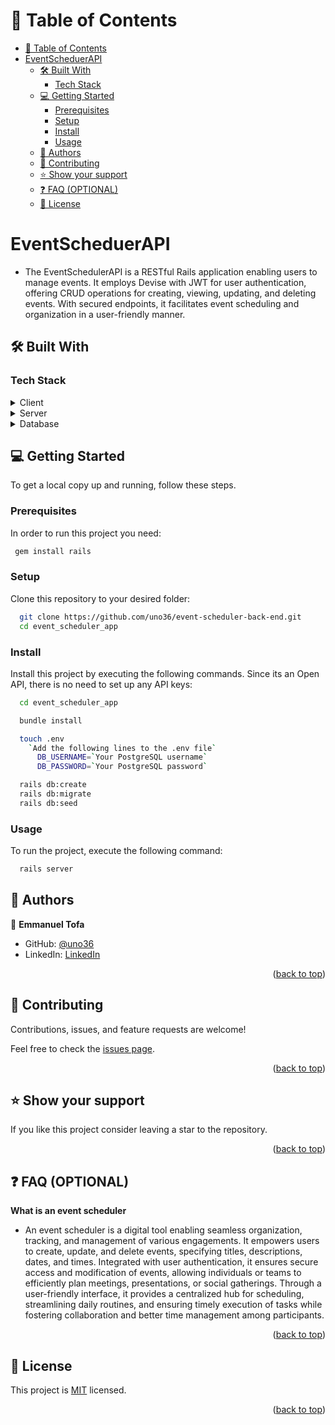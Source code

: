 # 📗 Table of Contents

- [📗 Table of Contents](#-table-of-contents)
- [EventScheduerAPI ](#eventscheduerapi-)
  - [🛠 Built With ](#-built-with-)
    - [Tech Stack ](#tech-stack-)
  - [💻 Getting Started ](#-getting-started-)
    - [Prerequisites](#prerequisites)
    - [Setup](#setup)
    - [Install](#install)
    - [Usage](#usage)
  - [👥 Authors ](#-authors-)
  - [🤝 Contributing ](#-contributing-)
  - [⭐️ Show your support ](#️-show-your-support-)
  - [❓ FAQ (OPTIONAL) ](#-faq-optional-)
  - [📝 License ](#-license-)

<!-- PROJECT DESCRIPTION -->

# EventScheduerAPI <a name="about-project"></a>

  - The EventSchedulerAPI is a RESTful Rails application enabling users to manage events. It employs Devise with JWT for user authentication, offering CRUD operations for creating, viewing, updating, and deleting events. With secured endpoints, it facilitates event scheduling and organization in a user-friendly manner.

## 🛠 Built With <a name="built-with"></a>

### Tech Stack <a name="tech-stack"></a>

<details>
  <summary>Client</summary>
  <ul>
    <li><a href="https://react.dev/">React</a></li>
  </ul>
</details>

<details>
  <summary>Server</summary>
  <ul>
    <li><a href="https://rubyonrails.org/">Ruby on Rails</a></li>
  </ul>
</details>

<details>
<summary>Database</summary>
  <ul>
    <li><a href="https://www.postgresql.org/">PostgreSQL</a></li>
  </ul>
</details>
<!-- GETTING STARTED -->

## 💻 Getting Started <a name="getting-started"></a>

To get a local copy up and running, follow these steps.

### Prerequisites

In order to run this project you need:

```sh
 gem install rails
```

### Setup

Clone this repository to your desired folder:

```sh  
  git clone https://github.com/uno36/event-scheduler-back-end.git
  cd event_scheduler_app  
```

### Install

Install this project by executing the following commands. Since its an Open API, there is no need to set up any API keys:

```sh
  cd event_scheduler_app

  bundle install

  touch .env
    `Add the following lines to the .env file`
      DB_USERNAME=`Your PostgreSQL username`
      DB_PASSWORD=`Your PostgreSQL password`

  rails db:create
  rails db:migrate
  rails db:seed
```

### Usage

To run the project, execute the following command:

```sh
  rails server
```

<!-- AUTHORS -->

## 👥 Authors <a name="authors"></a>

👤 **Emmanuel Tofa**

- GitHub: [@uno36](https://github.com/uno36)
- LinkedIn: [LinkedIn](https://linkedin.com/in/emmanuel-tofa-673b2516a)

<p align="right">(<a href="#readme-top">back to top</a>)</p>

<!-- CONTRIBUTING -->

## 🤝 Contributing <a name="contributing"></a>

Contributions, issues, and feature requests are welcome!

Feel free to check the [issues page](../../issues/).

<p align="right">(<a href="#readme-top">back to top</a>)</p>

<!-- SUPPORT -->

## ⭐️ Show your support <a name="support"></a>

If you like this project consider leaving a star to the repository.

<p align="right">(<a href="#readme-top">back to top</a>)</p>

<!-- FAQ (optional) -->

## ❓ FAQ (OPTIONAL) <a name="faq"></a>

**What is an event scheduler**
- An event scheduler is a digital tool enabling seamless organization, tracking, and management of various engagements. It empowers users to create, update, and delete events, specifying titles, descriptions, dates, and times. Integrated with user authentication, it ensures secure access and modification of events, allowing individuals or teams to efficiently plan meetings, presentations, or social gatherings. Through a user-friendly interface, it provides a centralized hub for scheduling, streamlining daily routines, and ensuring timely execution of tasks while fostering collaboration and better time management among participants.

<p align="right">(<a href="#readme-top">back to top</a>)</p>


<!-- LICENSE -->

## 📝 License <a name="license"></a>

This project is [MIT](LICENSE) licensed.


<p align="right">(<a href="#readme-top">back to top</a>)</p>
